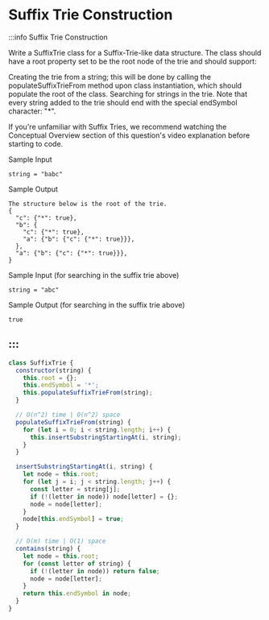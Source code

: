 # Suffix Trie Construction

:::info Suffix Trie Construction

Write a SuffixTrie class for a Suffix-Trie-like data structure. The class should have a root property set to be the root node of the trie and should support:

Creating the trie from a string; this will be done by calling the populateSuffixTrieFrom method upon class instantiation, which should populate the root of the class.
Searching for strings in the trie.
Note that every string added to the trie should end with the special endSymbol character: "*".

If you're unfamiliar with Suffix Tries, we recommend watching the Conceptual Overview section of this question's video explanation before starting to code.

Sample Input

```
string = "babc"
```

Sample Output
```
The structure below is the root of the trie.
{
  "c": {"*": true},
  "b": {
    "c": {"*": true},
    "a": {"b": {"c": {"*": true}}},
  },
  "a": {"b": {"c": {"*": true}}},
}
```
Sample Input (for searching in the suffix trie above)
```
string = "abc"
```
Sample Output (for searching in the suffix trie above)
```
true
```
:::
---

```js title="Solution 1"
class SuffixTrie {
  constructor(string) {
    this.root = {};
    this.endSymbol = '*';
    this.populateSuffixTrieFrom(string);
  }

  // O(n^2) time | O(n^2) space
  populateSuffixTrieFrom(string) {
    for (let i = 0; i < string.length; i++) {
      this.insertSubstringStartingAt(i, string);
    }
  }

  insertSubstringStartingAt(i, string) {
    let node = this.root;
    for (let j = i; j < string.length; j++) {
      const letter = string[j];
      if (!(letter in node)) node[letter] = {};
      node = node[letter];
    }
    node[this.endSymbol] = true;
  }

  // O(m) time | O(1) space
  contains(string) {
    let node = this.root;
    for (const letter of string) {
      if (!(letter in node)) return false;
      node = node[letter];
    }
    return this.endSymbol in node;
  }
}
```